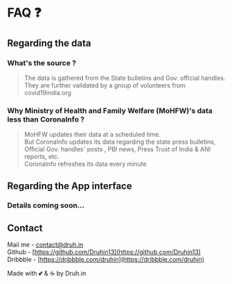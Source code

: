 
# FAQ ❓

## Regarding the data

### What's the source ?
>The data is gathered from the State bulletins and Gov. official handles.<br>
>They are further validated by a group of volunteers from covid19india.org

### Why Ministry of Health and Family Welfare (MoHFW)'s data less than CoronaInfo ?
>MoHFW updates their data at a scheduled time.<br>
>But CoronaInfo updates its data regarding the state press bulletins,<br>
>Official Gov. handles' posts , PBI news, Press Trust of India & ANI reports, etc. <br>
>CoronaInfo refreshes its data every minute  


## Regarding the App interface

### Details coming soon...



## Contact

 Mail me - [contact@druh.in](mailto:contact@druh.in)<br>
 Github - [https://github.com/Druhin13](https://github.com/Druhin13)<br>
 Dribbble - [https://dribbble.com/druhin](https://dribbble.com/druhin)<br>
 
Made with 💕 & ☕ by  Druh.in

